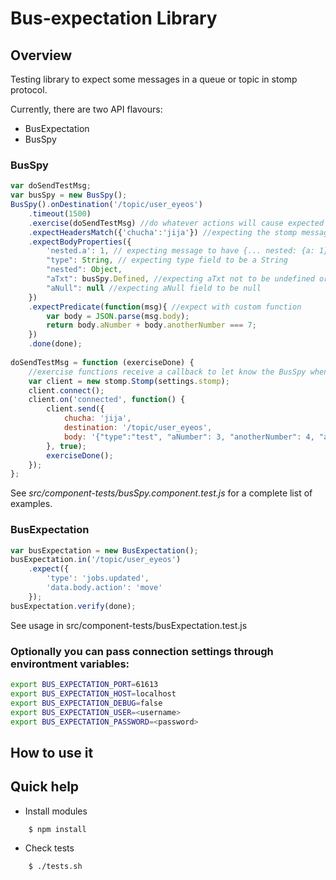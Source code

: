 Bus-expectation Library
=======================

## Overview

Testing library to expect some messages in a queue or topic in stomp protocol.

Currently, there are two API flavours:

* BusExpectation
* BusSpy

### BusSpy

```javascript
var doSendTestMsg;
var busSpy = new BusSpy();
BusSpy().onDestination('/topic/user_eyeos')
    .timeout(1500)
    .exercise(doSendTestMsg) //do whatever actions will cause expected message
    .expectHeadersMatch({'chucha':'jija'}) //expecting the stomp message to have header chucha === 'jija'
    .expectBodyProperties({
        'nested.a': 1, // expecting message to have {... nested: {a: 1} ...}
        "type": String, // expecting type field to be a String
        "nested": Object,
        "aTxt": busSpy.Defined, //expecting aTxt not to be undefined or null
        "aNull": null //expecting aNull field to be null
    })
    .expectPredicate(function(msg){ //expect with custom function
        var body = JSON.parse(msg.body);
        return body.aNumber + body.anotherNumber === 7;
    })
    .done(done);
    
doSendTestMsg = function (exerciseDone) {
    //exercise functions receive a callback to let know the BusSpy when exercise has finished.
    var client = new stomp.Stomp(settings.stomp);
    client.connect();
    client.on('connected', function() {
        client.send({
            chucha: 'jija',
            destination: '/topic/user_eyeos',
            body: '{"type":"test", "aNumber": 3, "anotherNumber": 4, "aTxt": "hi", "ts": 123456789, "nested": {"a": 1, "b": "a be"}, "aNull": null}'
        }, true);
        exerciseDone();
    });
};
```
See *src/component-tests/busSpy.component.test.js* for a complete list of examples.

### BusExpectation

```javascript
var busExpectation = new BusExpectation();
busExpectation.in('/topic/user_eyeos')
	.expect({
		'type': 'jobs.updated',
		'data.body.action': 'move'
	});
busExpectation.verify(done);
```

See usage in src/component-tests/busExpectation.test.js

### Optionally you can pass connection settings through environtment variables:
```bash
export BUS_EXPECTATION_PORT=61613
export BUS_EXPECTATION_HOST=localhost
export BUS_EXPECTATION_DEBUG=false
export BUS_EXPECTATION_USER=<username>
export BUS_EXPECTATION_PASSWORD=<password>
```

## How to use it

## Quick help

* Install modules

```bash
	$ npm install
```

* Check tests

```bash
    $ ./tests.sh
```
